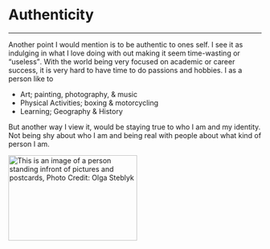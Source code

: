 # Authenticity 
<hr />
<p>Another point I would mention is to be authentic to ones self. I see it as indulging in what I love doing with out making it seem time-wasting or <q>useless</q>. With the world being very focused on academic or career success, it is very hard to have time to do passions and hobbies. I as a person like to </p>
<ul>
    <li>Art; painting, photography, & music</li>
    <li>Physical Activities; boxing & motorcycling</li>
    <li>Learning; Geography & History</li>
</ul>
<p>But another way I view it, would be staying true to who I am and my identity. Not being shy about who I am and being real with people about what kind of person I am.</p>
<img src="images/PostcardShadow.png" alt="This is an image of a person standing infront of pictures and postcards, Photo Credit: Olga Steblyk" width="256" height="170">